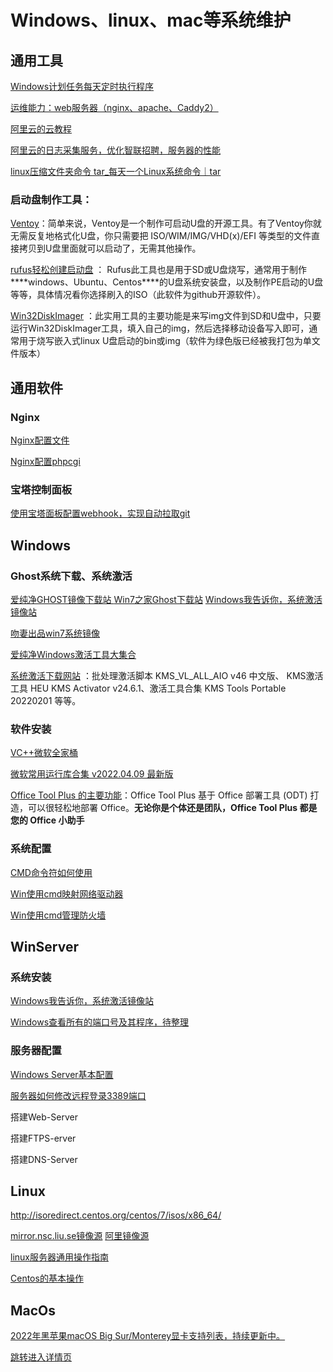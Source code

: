 # Windows、linux、mac等系统维护

## 通用工具

[Windows计划任务每天定时执行程序](https://zhuanlan.zhihu.com/p/430602325)

[运维能力：web服务器（nginx、apache、Caddy2）](webserver.md)

[阿里云的云教程](https://developer.aliyun.com/adc/?spm=a2c6h.26020838.J_5404914170.24.10d12d294gNI8m)

[阿里云的日志采集服务，优化智联招聘，服务器的性能](https://developer.aliyun.com/adc/scenario/5e1aca8e9cd14965a6e84ca5cf2fefd0)

[linux压缩文件夹命令 tar_每天一个Linux系统命令｜tar](https://blog.csdn.net/weixin_39900286/article/details/110813299?spm=1001.2101.3001.6650.3&utm_medium=distribute.pc_relevant.none-task-blog-2%7Edefault%7ECTRLIST%7Edefault-3.pc_relevant_default&depth_1-utm_source=distribute.pc_relevant.none-task-blog-2%7Edefault%7ECTRLIST%7Edefault-3.pc_relevant_default&utm_relevant_index=6)

### 启动盘制作工具：

[Ventoy](https://ventoy.net/cn/index.html)：简单来说，Ventoy是一个制作可启动U盘的开源工具。有了Ventoy你就无需反复地格式化U盘，你只需要把 ISO/WIM/IMG/VHD(x)/EFI 等类型的文件直接拷贝到U盘里面就可以启动了，无需其他操作。

 [rufus轻松创建启动盘](http://rufus.ie/zh/) ： Rufus此工具也是用于SD或U盘烧写，通常用于制作***\*windows、Ubuntu、Centos\****的U盘系统安装盘，以及制作PE启动的U盘等等，具体情况看你选择刷入的ISO（此软件为github开源软件）。

[Win32DiskImager](https://win32diskimager.org/) ：此实用工具的主要功能是来写img文件到SD和U盘中，只要运行Win32DiskImager工具，填入自己的img，然后选择移动设备写入即可，通常用于烧写嵌入式linux U盘启动的bin或img（软件为绿色版已经被我打包为单文件版本）

## 通用软件

### Nginx

[Nginx配置文件](Nginx/index.md)

[Nginx配置phpcgi](Nginx\Nginx_phpcgi.md)

### 宝塔控制面板

[使用宝塔面板配置webhook，实现自动拉取git](https://blog.csdn.net/qq_40995752/article/details/89467931)



## Windows

### Ghost系统下载、系统激活

[爱纯净GHOST镜像下载站 ](http://www.aichunjing.com/)             [Win7之家Ghost下载站](https://www.win7zhijia.cn/xitong/chunjingban/)               [Windows我告诉你，系统激活镜像站](https://msdn.itellyou.cn/) 

[吻妻出品win7系统镜像](https://www.newxitong.com/)

[爱纯净Windows激活工具大集合](http://www.aichunjing.com/jhgj1/)

[系统激活下载网站](http://www.aichunjing.com/jhgj1/) ：批处理激活脚本 KMS_VL_ALL_AIO v46 中文版、 KMS激活工具 HEU KMS Activator v24.6.1、激活工具合集 KMS Tools Portable 20220201  等等。

### 软件安装

[VC++微软全家桶](http://dreamcast2.ysepan.com/)

[微软常用运行库合集 v2022.04.09 最新版](https://www.downg.com/soft/42101.html#down) 

[Office Tool Plus 的主要功能](https://otp.landian.vip/zh-cn/)：Office Tool Plus 基于 Office 部署工具 (ODT) 打造，可以很轻松地部署 Office。**无论你是个体还是团队，Office Tool Plus 都是您的 Office 小助手**

### 系统配置

[CMD命令符如何使用](Windows/cmd.md)

[Win使用cmd映射网络驱动器](Windows/cmd_ysqdq.md)

[Win使用cmd管理防火墙](Windows/cmd_firewall.md)

## WinServer

### 系统安装

 [Windows我告诉你，系统激活镜像站](https://msdn.itellyou.cn/) 

[Windows查看所有的端口号及其程序，待整理](https://blog.csdn.net/qq_37193537/article/details/87367648?spm=1001.2101.3001.6650.10&utm_medium=distribute.pc_relevant.none-task-blog-2%7Edefault%7ECTRLIST%7Edefault-10-87367648-blog-114628571.pc_relevant_sortByStrongTime&depth_1-utm_source=distribute.pc_relevant.none-task-blog-2%7Edefault%7ECTRLIST%7Edefault-10-87367648-blog-114628571.pc_relevant_sortByStrongTime&utm_relevant_index=14)

### 服务器配置

[Windows Server基本配置](WinServe.md)

[服务器如何修改远程登录3389端口](WinServerSafe/3389update.md)





搭建Web-Server

搭建FTPS-erver

搭建DNS-Server



## Linux

http://isoredirect.centos.org/centos/7/isos/x86_64/

[mirror.nsc.liu.se镜像源](http://mirror.nsc.liu.se/CentOS/)
[阿里镜像源](http://mirrors.aliyun.com/centos/7.9.2009/isos/x86_64/)

[linux服务器通用操作指南](linux.md)

[Centos的基本操作](Centos/index.md)



## MacOs

[2022年黑苹果macOS Big Sur/Monterey显卡支持列表，持续更新中。](https://heipg.cn/tutorial/gpu-support-for-hackintosh.html)

[跳转进入详情页](MacOs.md)
